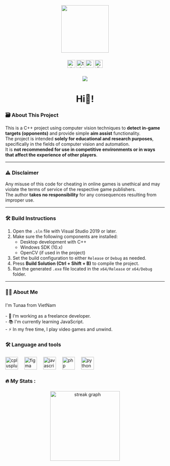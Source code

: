 <div align="center">
  <img height="150" src="https://media1.giphy.com/media/v1.Y2lkPTc5MGI3NjExdmNlNWN2dXJhZjFrcmN4Nndtb3Q3a2MzMmpibGIyd3J3emo2ZXhhcyZlcD12MV9pbnRlcm5hbF9naWZfYnlfaWQmY3Q9Zw/iCtzOV6YfLuWfPrygc/giphy.gif"  />
</div>

###

<div align="center">
  <img src="https://img.shields.io/static/v1?message=Stackoverflow&logo=stackoverflow&label=&color=FE7A16&logoColor=white&labelColor=&style=for-the-badge" height="25" alt="stackoverflow logo"  />
  <img src="https://img.shields.io/static/v1?message=Telegram&logo=telegram&label=&color=2CA5E0&logoColor=white&labelColor=&style=for-the-badge" height="25" alt="telegram logo"  />
  <img src="https://img.shields.io/static/v1?message=Gmail&logo=gmail&label=&color=D14836&logoColor=white&labelColor=&style=for-the-badge" height="25" alt="gmail logo"  />
  <img src="https://img.shields.io/static/v1?message=Discord&logo=discord&label=&color=7289DA&logoColor=white&labelColor=&style=for-the-badge" height="25" alt="discord logo"  />
</div>

###

<div align="center">
  <img src="https://visitor-badge.laobi.icu/badge?page_id=Tunaa-11342.Tunaa-11342&"  />
</div>

###

<h1 align="center">Hi👋!</h1>

###
<h3 align="left">🗃 About This Project</h3>

This is a C++ project using computer vision techniques to **detect in-game targets (opponents)** and provide simple **aim assist** functionality.  
The project is intended **solely for educational and research purposes**, specifically in the fields of computer vision and automation.  
It is **not recommended for use in competitive environments or in ways that affect the experience of other players**.

---

<h3 align="left">⚠️ Disclaimer</h3>
  
Any misuse of this code for cheating in online games is unethical and may violate the terms of service of the respective game publishers.  
The author **takes no responsibility** for any consequences resulting from improper use.

---

<h3 align="left">🛠️ Build Instructions</h3>

1. Open the `.sln` file with Visual Studio 2019 or later.  
2. Make sure the following components are installed:
   - Desktop development with C++
   - Windows SDK (10.x)
   - OpenCV (if used in the project)
3. Set the build configuration to either `Release` or `Debug` as needed.
4. Press **Build Solution (Ctrl + Shift + B)** to compile the project.
5. Run the generated `.exe` file located in the `x64/Release` or `x64/Debug` folder.

---
###
<h3 align="left">👩‍💻  About Me</h3>

###

<p align="left">I'm Tunaa from VietNam<br><br>- 🔭 I’m working as a freelance developer.<br>- 📚 I'm currently learning JavaScript.<br>- ⚡ In my free time, I play video games and unwind.</p>

###

<h3 align="left">🛠 Language and tools</h3>

###

<div align="left">
  <img src="https://cdn.jsdelivr.net/gh/devicons/devicon/icons/cplusplus/cplusplus-original.svg" height="40" alt="cplusplus logo"  />
  <img width="12" />
  <img src="https://cdn.jsdelivr.net/gh/devicons/devicon/icons/figma/figma-original.svg" height="40" alt="figma logo"  />
  <img width="12" />
  <img src="https://cdn.jsdelivr.net/gh/devicons/devicon/icons/javascript/javascript-original.svg" height="40" alt="javascript logo"  />
  <img width="12" />
  <img src="https://cdn.jsdelivr.net/gh/devicons/devicon/icons/php/php-original.svg" height="40" alt="php logo"  />
  <img width="12" />
  <img src="https://cdn.jsdelivr.net/gh/devicons/devicon/icons/python/python-original.svg" height="40" alt="python logo"  />
</div>

###

<h3 align="left">🔥   My Stats :</h3>

###

<div align="center">
  <img src="https://streak-stats.demolab.com?user=Tunaa-11342&locale=en&mode=daily&theme=dark&hide_border=false&border_radius=5&order=3" height="220" alt="streak graph"  />
</div>

###

